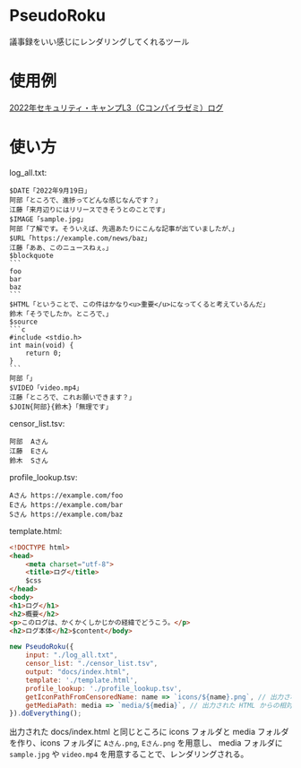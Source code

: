 # PseudoRoku
議事録をいい感じにレンダリングしてくれるツール

# 使用例
[2022年セキュリティ・キャンプL3（Cコンパイラゼミ）ログ](https://sozysozbot.github.io/seccamp-2022-c-compiler-seminar/)

# 使い方

log_all.txt:

````
$DATE「2022年9月19日」
阿部「ところで、進捗ってどんな感じなんです？」
江藤「来月辺りにはリリースできそうとのことです」
$IMAGE「sample.jpg」
阿部「了解です。そういえば、先週あたりにこんな記事が出ていましたが、」
$URL「https://example.com/news/baz」
江藤「ああ、このニュースねぇ。」
$blockquote
```
foo
bar
baz
```
$HTML「ということで、この件はかなり<u>重要</u>になってくると考えているんだ」
鈴木「そうでしたか。ところで、」
$source
```c
#include <stdio.h>
int main(void) {
	return 0;
}
```
阿部「」
$VIDEO「video.mp4」
江藤「ところで、これお願いできます？」
$JOIN{阿部}{鈴木}「無理です」
````

censor_list.tsv:
```tsv
阿部	Aさん
江藤	Eさん
鈴木	Sさん
```

profile_lookup.tsv:
```tsv
Aさん	https://example.com/foo
Eさん	https://example.com/bar
Sさん	https://example.com/baz
```

template.html:
```html
<!DOCTYPE html>
<head>
	<meta charset="utf-8">
	<title>ログ</title>
	$css
</head>
<body>
<h1>ログ</h1>
<h2>概要</h2>
<p>このログは、かくかくしかじかの経緯でどうこう。</p>
<h2>ログ本体</h2>$content</body>
```

```js
new PseudoRoku({
	input: "./log_all.txt",
	censor_list: "./censor_list.tsv",
	output: "docs/index.html",
	template: './template.html',
	profile_lookup: './profile_lookup.tsv',
	getIconPathFromCensoredName: name => `icons/${name}.png`, // 出力された HTML からの相対パスで指定
	getMediaPath: media => `media/${media}`, // 出力された HTML からの相対パスで指定
}).doEverything();
```

出力された docs/index.html と同じところに icons フォルダと media フォルダを作り、icons フォルダに `Aさん.png`, `Eさん.png` を用意し、 media フォルダに `sample.jpg` や `video.mp4` を用意することで、レンダリングされる。
